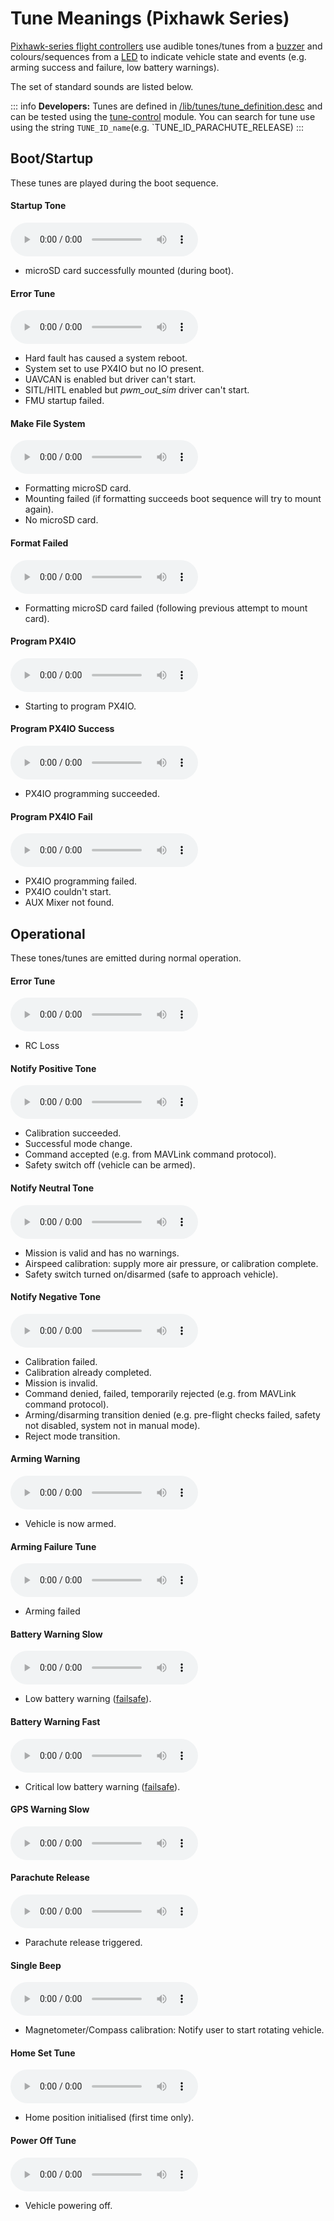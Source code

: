 # Tune Meanings (Pixhawk Series)

[Pixhawk-series flight controllers](../flight_controller/pixhawk_series.md) use audible tones/tunes from a [buzzer](../getting_started/px4_basic_concepts.md#buzzer) and colours/sequences from a [LED](../getting_started/led_meanings.md) to indicate vehicle state and events (e.g. arming success and failure, low battery warnings).

The set of standard sounds are listed below.

::: info
**Developers:** Tunes are defined in [/lib/tunes/tune_definition.desc](https://github.com/PX4/PX4-Autopilot/blob/main/src/lib/tunes/tune_definition.desc) and can be tested using the [tune-control](../modules/modules_system.md#tune-control) module.
You can search for tune use using the string `TUNE_ID_name`(e.g. `TUNE_ID_PARACHUTE_RELEASE)
:::


## Boot/Startup

These tunes are played during the boot sequence.
<!-- https://github.com/PX4/PX4-Autopilot/blob/main/ROMFS/px4fmu_common/init.d/rcS --> 


#### Startup Tone

<audio controls><source src="../../assets/tunes/1_startup_tone.mp3" type="audio/mpeg">Your browser does not support the audio element.</audio>
<!-- tune: 1, STARTUP -->

- microSD card successfully mounted (during boot).

#### Error Tune

<audio controls><source src="../../assets/tunes/2_error_tune.mp3" type="audio/mpeg">Your browser does not support the audio element.</audio>
<!-- tune 2, ERROR_TUNE -->

- Hard fault has caused a system reboot.
- System set to use PX4IO but no IO present.
- UAVCAN is enabled but driver can't start.
- SITL/HITL enabled but *pwm_out_sim* driver can't start.
- FMU startup failed.


#### Make File System

<audio controls><source src="../../assets/tunes/16_make_fs.mp3" type="audio/mpeg">Your browser does not support the audio element.</audio>
<!-- 14, SD_INIT (previously tune 16) -->

- Formatting microSD card. 
- Mounting failed (if formatting succeeds boot sequence will try to mount again).
- No microSD card.


#### Format Failed

<audio controls><source src="../../assets/tunes/17_format_failed.mp3" type="audio/mpeg">Your browser does not support the audio element.</audio>
<!-- 15, SD_ERROR (previously 17) -->

- Formatting microSD card failed (following previous attempt to mount card).


####  Program PX4IO

<audio controls><source src="../../assets/tunes/18_program_px4io.mp3" type="audio/mpeg">Your browser does not support the audio element.</audio>
<!-- 16, PROG_PX4IO (previously id 18) -->

- Starting to program PX4IO.

#### Program PX4IO Success

<audio controls><source src="../../assets/tunes/19_program_px4io_success.mp3" type="audio/mpeg">Your browser does not support the audio element.</audio>
<!-- 17, PROG_PX4IO_OK (previously tune 19) -->

- PX4IO programming succeeded.

#### Program PX4IO Fail

<audio controls><source src="../../assets/tunes/20_program_px4io_fail.mp3" type="audio/mpeg">Your browser does not support the audio element.</audio>
<!-- 18, PROG_PX4IO_ERR (previously tune 20) -->

- PX4IO programming failed.
- PX4IO couldn't start.
- AUX Mixer not found.


## Operational

These tones/tunes are emitted during normal operation.

<a id="error_tune_operational"></a>
#### Error Tune

<audio controls><source src="../../assets/tunes/2_error_tune.mp3" type="audio/mpeg">Your browser does not support the audio element.</audio>
<!-- 2, ERROR_TUNE -->

- RC Loss

#### Notify Positive Tone

<audio controls><source src="../../assets/tunes/3_notify_positive_tone.mp3" type="audio/mpeg">Your browser does not support the audio element.</audio>
<!-- 3, NOTIFY_POSITIVE -->

- Calibration succeeded.
- Successful mode change.
- Command accepted (e.g. from MAVLink command protocol).
- Safety switch off (vehicle can be armed).

#### Notify Neutral Tone

<audio controls><source src="../../assets/tunes/4_notify_neutral_tone.mp3" type="audio/mpeg">Your browser does not support the audio element.</audio>
<!-- 4, NOTIFY_NEUTRAL -->

- Mission is valid and has no warnings.
- Airspeed calibration: supply more air pressure, or calibration complete.
- Safety switch turned on/disarmed (safe to approach vehicle).

#### Notify Negative Tone

<audio controls><source src="../../assets/tunes/5_notify_negative_tone.mp3" type="audio/mpeg">Your browser does not support the audio element.</audio>
<!-- 5, NOTIFY_NEGATIVE -->

- Calibration failed.
- Calibration already completed.
- Mission is invalid.
- Command denied, failed, temporarily rejected (e.g. from MAVLink command protocol).
- Arming/disarming transition denied (e.g. pre-flight checks failed, safety not disabled, system not in manual mode).
- Reject mode transition.

#### Arming Warning

<audio controls><source src="../../assets/tunes/6_arming_warning.mp3" type="audio/mpeg">Your browser does not support the audio element.</audio>
<!-- 6, ARMING_WARNING -->

- Vehicle is now armed.

#### Arming Failure Tune

<audio controls><source src="../../assets/tunes/10_arming_failure_tune.mp3" type="audio/mpeg">Your browser does not support the audio element.</audio>
<!-- 10, ARMING_FAILURE -->

- Arming failed

#### Battery Warning Slow

<audio controls><source src="../../assets/tunes/7_battery_warning_slow.mp3" type="audio/mpeg">Your browser does not support the audio element.</audio>
<!-- 7,  BATTERY_WARNING_SLOW -->

- Low battery warning ([failsafe](../config/safety.md#battery-level-failsafe)).

#### Battery Warning Fast

<audio controls><source src="../../assets/tunes/8_battery_warning_fast.mp3" type="audio/mpeg">Your browser does not support the audio element.</audio>
<!-- 8, BATTERY_WARNING_FAST -->

- Critical low battery warning ([failsafe](../config/safety.md#battery-level-failsafe)).


#### GPS Warning Slow

<audio controls><source src="../../assets/tunes/9_gps_warning_slow.mp3" type="audio/mpeg">Your browser does not support the audio element.</audio>
<!-- 9,  GPS_WARNING -->

#### Parachute Release

<audio controls><source src="../../assets/tunes/11_parachute_release.mp3" type="audio/mpeg">Your browser does not support the audio element.</audio>
<!-- 11, PARACHUTE_RELEASE -->

- Parachute release triggered.


#### Single Beep

<audio controls><source src="../../assets/tunes/14_single_beep.mp3" type="audio/mpeg">Your browser does not support the audio element.</audio>
<!-- 12, SINGLE_BEEP (previously was id 14 -->

- Magnetometer/Compass calibration: Notify user to start rotating vehicle.

#### Home Set Tune

<audio controls><source src="../../assets/tunes/15_home_set_tune.mp3" type="audio/mpeg">Your browser does not support the audio element.</audio>
<!-- 13, HOME_SET (previously id 15) -->

- Home position initialised (first time only).

#### Power Off Tune

<audio controls><source src="../../assets/tunes/power_off_tune.mp3" type="audio/mpeg">Your browser does not support the audio element.</audio>

- Vehicle powering off.

<!--19, POWER_OFF -->
